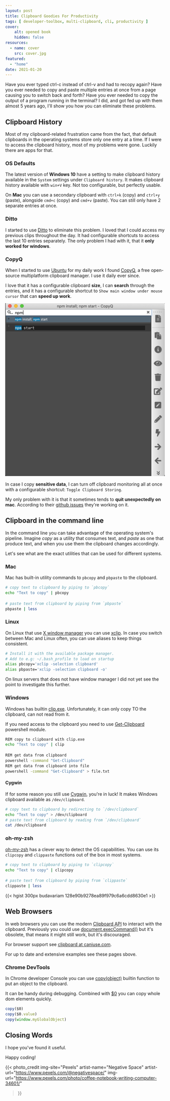 ```yaml
---
layout: post
title: Clipboard Goodies For Productivity
tags: [ developer-toolbox, multi-clipboard, cli, productivity ]
cover: 
    alt: opened book
    hidden: false
resources:
  - name: cover
    src: cover.jpg
featured:
  - "home"
date: 2021-01-20
---
```


Have you ever typed ctrl-c instead of ctrl-v and had to recopy again?
Have you ever needed to copy and paste multiple entries at once from a page causing you to switch back and forth?
Have you ever needed to copy the output of a program running in the terminal?
I did, and got fed up with them almost 5 years ago, I'll show you how you can eliminate these problems.
<!--more-->
## Clipboard History

Most of my clipboard-related frustration came from the fact, that default clipboards
in the operating systems store only one entry at a time.
If I were to access the clipboard history, most of my problems were gone.
Luckily there are apps for that.

### OS Defaults

The latest version of **Windows 10** have a setting to make clipboard history
available in the `System` settings under `Clipboard history`.
It makes clipboard history available with `win+V` key.
Not too configurable, but perfectly usable.

On **Mac** you can use a secondary clipboard with `ctrl+k` (copy) and `ctrl+y` (paste),
alongside `cmd+c` (copy) and `cmd+v` (paste).
You can still only have 2 separate entries at once.

### Ditto

I started to use [Ditto](https://ditto-cp.sourceforge.io/) to eliminate this problem.
I loved that I could access my previous clips throughout the day.
It had configurable shortcuts to access the last 10 entries separately.
The only problem I had with it, that it **only worked for windows**.

### CopyQ

When I started to use [Ubuntu](https://ubuntu.com/) for my daily work I found
[CopyQ](https://hluk.github.io/CopyQ/),
a free open-source multiplatform clipboard manager. I use it daily ever since.

I love that it has a configurable
clipboard **size**, I can **search** through the entries,
and it has a configurable shortcut to `Show main window under mouse cursor` that can **speed up work**.

![Search through clipboard entries on mac](copyq-find.png)

In case I copy **sensitive data**, I can turn off clipboard monitoring all at once with a configurable shortcut:
`Toggle Clipboard Storing`.

My only problem with it is that it sometimes tends to **quit unexpectedly on mac**.
According to their [github issues](https://github.com/hluk/CopyQ/issues/1563) they're working on it.

## Clipboard in the command line

In the command line you can take advantage of the operating system's pipeline.
Imagine *copy* as a utility that consumes text, and *paste* as one that produce text,
and when you use them the clipboard changes accordingly.

Let's see what are the exact utilities that can be used for different systems.

### Mac

Mac has built-in utility commands to `pbcopy` and `pbpaste` to the clipboard.

```bash
# copy text to clipboard by piping to `pbcopy`
echo "Text to copy" | pbcopy

# paste text from clipboard by piping from `pbpaste`
pbpaste | less
```

### Linux

On Linux that use [X window manager](https://en.wikipedia.org/wiki/X_window_manager) you can use [xclip](https://github.com/astrand/xclip).
In case you switch between Mac and Linux often, you can use aliases to keep things consistent.

```bash
# Install it with the available package manager.
# Add to e.g: ~/.bash_profile to load on startup
alias pbcopy='xclip -selection clipboard'
alias pbpaste='xclip -selection clipboard -o'
```

On linux servers that does not have window manager I did not yet see the point to investigate this further.

### Windows

Windows has builtin [clip.exe](https://docs.microsoft.com/en-us/windows-server/administration/windows-commands/clip).
Unfortunately, it can only copy TO the clipboard, can not read from it.

If you need access to the clipboard you need to use
[Get-Clipboard](https://docs.microsoft.com/en-us/powershell/module/microsoft.powershell.management/get-clipboard?view=powershell-7.1)
powershell module.

```bash
REM copy to clipboard with clip.exe
echo "Text to copy" | clip

REM get data from clipboard
powershell -command "Get-Clipboard"
REM get data from clipboard into file
powershell -command "Get-Clipboard" > file.txt
```

#### Cygwin

If for some reason you still use [Cygwin](https://cygwin.com/cygwin-ug-net/using-specialnames.html),
you're in luck!
It makes Windows clipboard available as `/dev/clipboard`.

```bash
# copy text to clipboard by redirecting to `/dev/clipboard`
echo "Text to copy" > /dev/clipboard
# paste text from clipboard by reading from `/dev/clipboard`
cat /dev/clipboard
```

### oh-my-zsh

[oh-my-zsh](https://github.com/ohmyzsh/ohmyzsh) has a clever way to detect the OS capabilities.
You can use its `clipcopy` and `clippaste` functions out of the box in most systems.

```bash
# copy text to clipboard by piping to `clipcopy`
echo "Text to copy" | clipcopy

# paste text from clipboard by piping from `clippaste`
clippaste | less
```

{{< hgist 300px budavariam 128e90b9278ea89f979c6a6cdd8630e1 >}}

## Web Browsers

In web browsers you can use the modern
[Clipboard API](https://developer.mozilla.org/en-US/docs/Web/API/Clipboard_API)
to interact with the clipboard.
Previously you could use
[document.execCommand()](https://developer.mozilla.org/en-US/docs/Web/API/Document/execCommand)
but it's obsolete, that means it might still work, but it's discouraged.

For browser support see [clipboard at caniuse.com](https://caniuse.com/?search=clipboard).

For up to date and extensive examples see these pages sbove.

### Chrome DevTools

In Chrome developer Console you can use
[copy(object)](https://developers.google.com/web/tools/chrome-devtools/console/utilities#copy)
builtin function to put an object to the clipboard.

It can be handy during debugging.
Combined with [$0](https://developers.google.com/web/tools/chrome-devtools/console/utilities#dom) you can copy whole dom elements quickly.

```js
copy($0)
copy($0.value)
copy(window.myGlobalObject)
```

## Closing Words

I hope you've found it useful.

Happy coding!

{{< photo_credit
    img-site="Pexels"
    artist-name="Negative Space"
    artist-url="https://www.pexels.com/@negativespace/"
    img-url="https://www.pexels.com/photo/coffee-notebook-writing-computer-34601/"
>}}
